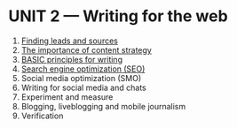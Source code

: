 # UNIT 2 &mdash; Writing for the web

1. [Finding leads and sources](unit21.htm)
2. [The importance of content strategy](unit22.htm)
3. [BASIC principles for writing](unit23-writing.htm)
4. [Search engine optimization (SEO)](unit24-seo.htm)
5. Social media optimization (SMO)
6. Writing for social media and chats
7. Experiment and measure
8. Blogging, liveblogging and mobile journalism
9. Verification
